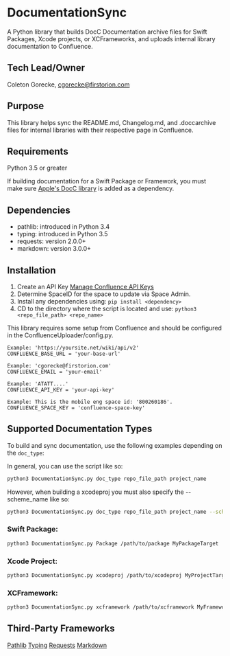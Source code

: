 # DocumentationSync

A Python library that builds DocC Documentation archive files for Swift Packages, Xcode projects, or XCFrameworks, and uploads internal library documentation to Confluence.

## Tech Lead/Owner
Coleton Gorecke, cgorecke@firstorion.com

## Purpose
This library helps sync the README.md, Changelog.md, and .doccarchive files for internal libraries with their respective page in Confluence.

## Requirements
Python 3.5 or greater

If building documentation for a Swift Package or Framework, you must make sure [Apple's DocC library](https://github.com/apple/swift-docc-plugin) is added as a dependency.

## Dependencies
- pathlib: introduced in Python 3.4
- typing: introduced in Python 3.5
- requests: version 2.0.0+
- markdown: version 3.0.0+

## Installation
1. Create an API Key
[Manage Confluence API Keys](https://support.atlassian.com/atlassian-account/docs/manage-api-tokens-for-your-atlassian-account/)
2. Determine SpaceID for the space to update via Space Admin.
3. Install any dependencies using:
```pip install <dependency>```
4. CD to the directory where the script is located and use:
```python3 <repo_file_path> <repo_name>```

This library requires some setup from Confluence and should be configured in the ConfluenceUploader/config.py.

```
Example: 'https://yoursite.net/wiki/api/v2'
CONFLUENCE_BASE_URL = 'your-base-url'
```

```
Example: 'cgorecke@firstorion.com'
CONFLUENCE_EMAIL = 'your-email'
```

```
Example: 'ATATT....'
CONFLUENCE_API_KEY = 'your-api-key'
```

```
Example: This is the mobile eng space id: '800260186'.
CONFLUENCE_SPACE_KEY = 'confluence-space-key'
```

## Supported Documentation Types
To build and sync documentation, use the following examples depending on the `doc_type`:

In general, you can use the script like so:

```bash
python3 DocumentationSync.py doc_type repo_file_path project_name
```

However, when building a xcodeproj you must also specify the --scheme_name like so: 

```bash
python3 DocumentationSync.py doc_type repo_file_path project_name --scheme_name MyScheme
```


### Swift Package:
```bash
python3 DocumentationSync.py Package /path/to/package MyPackageTarget
```

### Xcode Project:
```bash
python3 DocumentationSync.py xcodeproj /path/to/xcodeproj MyProjectTarget --scheme_name MyScheme
```

### XCFramework:
```bash
python3 DocumentationSync.py xcframework /path/to/xcframework MyFrameworkTarget
```

## Third-Party Frameworks
[Pathlib](https://docs.python.org/3/library/pathlib.html)
[Typing](https://docs.python.org/3/library/typing.html)
[Requests](https://pypi.org/project/requests/)
[Markdown](https://python-markdown.github.io/)